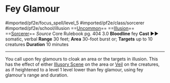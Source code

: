 # Fey Glamour
#imported/pf2e/focus_spell/level_5 #imported/pf2e/class/sorcerer #imported/pf2e/school/illusion 
==[Uncommon](uncommon.md)== ==[Illusion](illusion.md)== ==[Sorcerer](rules/traits/sorcerer.md)==
*Source* Core Rulebook pg. 404 3.0
**Bloodline** fey
**Cast** ►► somatic, verbal
**Range** 30 feet; **Area** 30-foot burst or; **Targets** up to 10 creatures
**Duration** 10 minutes

---
You call upon fey glamours to cloak an area or the targets in illusion. This has the effect of either [Illusory Scene](../../Arcane_Tradition/Level%205/Illusory%20Scene.md) on the area or [Veil](../../Arcane_Tradition/Level%204/Veil.md) on the creatures, as if heightened to a level 1 level lower than fey glamour, using fey glamour's range and duration.
